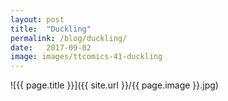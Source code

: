 ```yaml
---
layout: post
title:  "Duckling"
permalink: /blog/duckling/
date:   2017-09-02
image: images/ttcomics-41-duckling
---
```

![{{ page.title }}]({{ site.url }}/{{ page.image }}.jpg)
